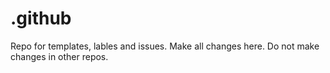 # .github

Repo for templates, lables and issues. Make all changes here. Do not make changes in other repos.
